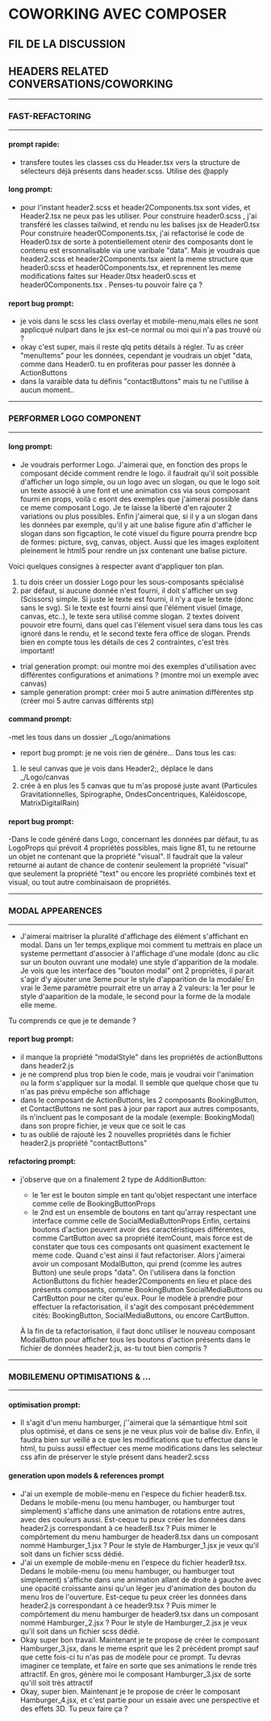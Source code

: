 # COWORKING AVEC COMPOSER
## FIL DE LA DISCUSSION



## HEADERS RELATED CONVERSATIONS/COWORKING

---
### FAST-REFACTORING
---
#### prompt rapide: 
- transfere toutes les classes css du Header.tsx vers la structure de sélecteurs déjà présents dans header.scss. Utilise des @apply

#### long prompt: 
- pour l'instant header2.scss et header2Components.tsx sont vides, et Header2.tsx ne peux pas les utiliser. 
Pour construire header0.scss , j'ai transféré les classes tailwind, et rendu nu les balises jsx de Header0.tsx
Pour construire header0Components.tsx, j'ai refactorisé le code de Header0.tsx de sorte à potentiellement otenir des composants dont le contenu est ersonnalisable via une varibale "data".
Mais je voudrais que header2.scss et header2Components.tsx  aient la meme structure que header0.scss et header0Components.tsx, et reprennent les meme modifications faites sur Header.0tsx header0.scss et header0Components.tsx .
Penses-tu pouvoir faire ça ?

#### report bug prompt: 
- je vois dans le scss les class overlay et mobile-menu,mais elles ne sont applicqué nulpart dans le jsx est-ce normal ou moi qui n'a pas trouvé où ?
- okay c'est super, mais il reste qlq petits détails à régler.
Tu as créer "menuItems" pour les données, cependant je voudrais un objet "data, comme dans Header0. tu en profiteras pour passer les donnée à ActionButtons
- dans la varaible data tu  définis "contactButtons" mais tu ne l'utilise à aucun moment..



---
### PERFORMER LOGO COMPONENT
---
#### long prompt:
- Je voudrais performer Logo.
J'aimerai que, en fonction des props le composant décide comment rendre le logo.
il faudrait qu'il soit possible d'afficher un logo simple, ou un logo avec un slogan, ou que le logo soit un texte associé à une font et une animation css via sous composant fourni en props, voilà c esont des exemples que j'aimerai possible dans ce meme composant Logo. Je te laisse la liberté d'en rajouter 2 variations ou plus possibles.
Enfin j'aimerai que, si il y a un slogan dans les données par exemple, qu'il y ait une balise figure afin d'afficher le slogan dans son figcaption, le coté visuel du figure pourra prendre bcp de formes: picture, svg, canvas, object. Aussi que les images exploitent pleinement le html5 pour rendre un jsx contenant une balise picture.

Voici quelques consignes à respecter avant d'appliquer ton plan.
1. tu dois créer un dossier Logo pour les sous-composants spécialisé
2. par défaut, si aucune donnée n'est fourni, il doit s'afficher un svg (Scissors) simple. Si juste le texte est fourni, il n'y a que le texte (donc sans le svg). Si le texte est fourni ainsi que l'élément visuel (image, canvas, etc..), le texte sera utilisé comme slogan. 2 textes doivent pouvoir etre fourni, dans quel cas l'élement visuel sera dans tous les cas ignoré dans le rendu, et le second texte fera office de slogan. Prends bien en compte tous les détails de ces 2 contraintes, c'est très important!
- trial generation prompt:
oui montre moi des exemples d'utilisation avec différentes configurations et animations ?
(montre moi un exemple avec canvas)
- sample generation prompt: 
créer moi 5 autre animation différentes stp
(créer moi 5 autre canvas différents stp)

#### command prompt: 
-met les tous dans un dossier _/Logo/animations
- report bug prompt: 
je ne vois rien de génére...
Dans tous les cas:
1. le seul canvas que je vois dans Header2;, déplace le dans _/Logo/canvas
2. crée à en plus les 5 canvas que tu m'as proposé juste avant (Particules Gravitationnelles, Spirographe, OndesConcentriques, Kaléidoscope, MatrixDigitalRain)

#### report bug prompt: 
-Dans le code généré dans Logo, concernant les données par défaut, tu as LogoProps qui prévoit 4 propriétés possibles, mais ligne 81, tu ne retourne un objet ne contenant que la propriété "visual".
Il faudrait que la valeur retourné ai autant de chance de contenir seulement la propriété "visual" que seulement la propriété "text" ou encore les propriété combinés text et visual, ou tout autre combinaisaon de propriétés.



---
### MODAL APPEARENCES
---
- J'aimerai maitriser la pluralité d'affichage des élément s'affichant en modal.
Dans un 1er temps,explique moi comment tu mettrais en place un systeme permettant d'associer à l'affichage d'une modale (donc au clic sur un bouton ouvrant une modale) une style d'apparition de la modale.
Je vois que les interface des "bouton modal" ont 2 propriétés, il parait s'agir d'y ajouter une 3eme pour le style d'apparition de la modale/
En vrai le 3eme paramètre pourrait etre un array à 2 valeurs: la 1er pour le style d'aaparition de la modale, le second pour la forme de la modale elle meme.

Tu comprends ce que je te demande ?

#### report bug prompt: 
- il manque la propriété "modalStyle" dans les propriétés de actionButtons dans header2.js
- je ne comprend plus trop bien le code, mais je voudrai voir l'animation ou la form s'appliquer sur la modal. Il semble que quelque chose que tu n'as pas prévu empêche son affichage
- dans le composant de ActionButtons, les 2 composants  BookingButton, et ContactButtons ne sont pas à jour par raport aux autres composants, ils n'incluent pas  le composant de la modale (exemple: BookingModal) dans son propre fichier, je veux que ce soit le cas
- tu as oublié de rajouté les 2 nouvelles propriétés dans le fichier header2.js propriété "contactButtons"

#### refactoring prompt: 
- j'observe que on a finalement 2 type de AdditionButton: 
    - le 1er est le bouton simple en tant qu'objet respectant une interface comme celle de BookingButtonProps
    - le 2nd est un ensemble de boutons en tant qu'array respectant une interface comme celle de SocialMediaButtonProps
    Enfin, certains boutons d'action peuvent avoir des caractéristiques différentes, comme CartButton avec sa propriété itemCount, mais force est de constater que tous ces composants ont quasiment exactement le meme code.
    Quand c'est ainsi il faut refactoriser. 
    Alors j'aimerai avoir un composant ModalButton, qui prend (comme les autres Button) une seule props "data". On l'utilisera dans la fonction ActionButtons du fichier header2Components en lieu et place des présents composants, comme BookingButton SocialMediaButtons ou CartButton pour ne citer qu'eux.
    Pour le modèle à prendre pour effectuer la refactorisation, il s'agit des composant précédemment cités: BookingButton, SocialMediaButtons, ou encore CartButton.

    À la fin de ta refactorisation, il faut donc utiliser le nouveau composant ModalButton pour afficher tous les boutons d'action présents dans le fichier de données header2.js, as-tu tout bien compris ?


---
### MOBILEMENU OPTIMISATIONS & ...
---
#### optimisation prompt: 
- Il s'agit d'un menu hamburger, j''aimerai que la sémantique html soit plus optimisé, et dans ce sens je ne veux plus voir de balise div. Enfin, il faudra bien sur veillé a ce que les modifications que tu effectue dans le html, tu puiss aussi effectuer ces meme modifications dans les selecteur css afin de préserver le style présent dans header2.scss

#### generation upon models & references prompt
- J'ai un exemple de mobile-menu en l'espece du fichier header8.tsx. Dedans le mobile-menu (ou menu hambuger, ou hamburger tout simplement) s'affiche dans une animation de rotations entre autres, avec des couleurs aussi.
Est-ceque tu peux créer les données dans header2.js correspondant à ce header8.tsx ? Puis mimer le compôrtement du menu hamburger de header8.tsx dans un composant nommé Hamburger_1.jsx ?
Pour le style de Hamburger_1.jsx je veux qu'il soit dans un fichier scss dédié.
- J'ai un exemple de mobile-menu en l'espece du fichier header9.tsx. Dedans le mobile-menu (ou menu hambuger, ou hamburger tout simplement) s'affiche dans une animation  allant de droite à gauche avec une opacité croissante  ainsi qu'un léger jeu d'animation des bouton du menu lros de l'ouverture.
Est-ceque tu peux créer les données dans header2.js correspondant à ce header9.tsx ? Puis mimer le compôrtement du menu hamburger de header9.tsx dans un composant nommé Hamburger_2.jsx ?
Pour le style de Hamburger_2.jsx je veux qu'il soit dans un fichier scss dédié.
- Okay super bon travail.
Maintenant je te propose de créer le composant Hamburger_3.jsx, dans le meme esprit que les 2 précédent prompt sauf que cette fois-ci tu n'as pas de modèle pour ce prompt. Tu devras imaginer ce template, et faire en sorte que ses animations le rende très attractif. En gros, génère moi le composant Hamburger_3.jsx de sorte qu'ill soit très attractif
- Okay, super bien.
Maintenant je te propose de créer le composant Hamburger_4.jsx, et  c'est partie pour un essaie avec une perspective et des effets 3D. Tu peux faire ça ?